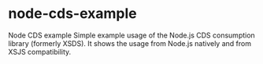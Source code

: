 # node-cds-example
Node CDS example
Simple example usage of the Node.js CDS consumption library (formerly XSDS). It shows the usage from Node.js natively and from XSJS compatibility. 
